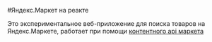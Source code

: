 #Яндекс.Маркет на реакте

Это экспериментальное веб-приложение для поиска товаров на Яндекс.Маркете, работает при помощи [контентного api маркета](https://tech.yandex.ru/market/monetization/)

